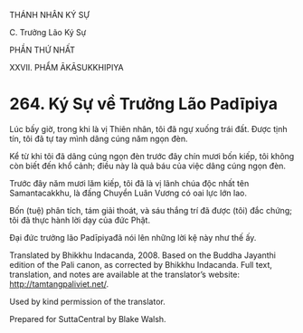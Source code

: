 THÁNH NHÂN KÝ SỰ

C. Trưởng Lão Ký Sự

PHẦN THỨ NHẤT

XXVII. PHẨM ĀKĀSUKKHIPIYA

# 264\. Ký Sự về Trưởng Lão Padīpiya

Lúc bấy giờ, trong khi là vị Thiên nhân, tôi đã ngự xuống trái đất. Được tịnh tín, tôi đã tự tay mình dâng cúng năm ngọn đèn.

Kể từ khi tôi đã dâng cúng ngọn đèn trước đây chín mươi bốn kiếp, tôi không còn biết đến khổ cảnh; điều này là quả báu của việc dâng cúng ngọn đèn.

Trước đây năm mươi lăm kiếp, tôi đã là vị lãnh chúa độc nhất tên Samantacakkhu, là đấng Chuyển Luân Vương có oai lực lớn lao.

Bốn (tuệ) phân tích, tám giải thoát, và sáu thắng trí đã được (tôi) đắc chứng; tôi đã thực hành lời dạy của đức Phật.

Đại đức trưởng lão Padīpiyađã nói lên những lời kệ này như thế ấy.

Translated by Bhikkhu Indacanda, 2008. Based on the Buddha Jayanthi edition of the Pali canon, as corrected by Bhikkhu Indacanda. Full text, translation, and notes are available at the translator’s website: http://tamtangpaliviet.net/.

Used by kind permission of the translator.

Prepared for SuttaCentral by Blake Walsh.